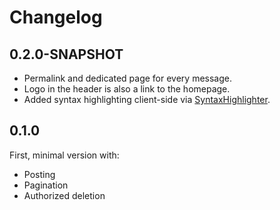 # Changelog

## 0.2.0-SNAPSHOT

* Permalink and dedicated page for every message.
* Logo in the header is also a link to the homepage.
* Added syntax highlighting client-side via [SyntaxHighlighter](http://alexgorbatchev.com/SyntaxHighlighter/).

## 0.1.0

First, minimal version with:

* Posting
* Pagination
* Authorized deletion
